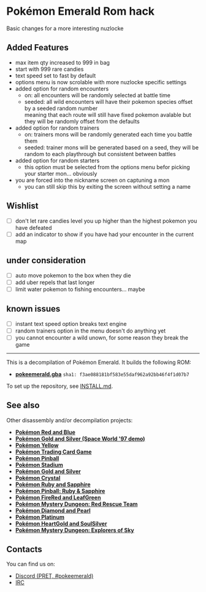# Pokémon Emerald Rom hack
Basic changes for a more interesting nuzlocke

## Added Features
- max item qty increased to 999 in bag
- start with 999 rare candies
- text speed set to fast by default
- options menu is now scrolable with more nuzlocke specific settings
- added option for random encounters
    - on: all encounters will be randomly selected at battle time
    - seeded: all wild encounters will have their pokemon species offset by a seeded random number  
    meaning that each route will still have fixed pokemon avalable but they will be randomly offset from the defaults
- added option for random trainers
    - on: trainers mons will be randomly generated each time you battle them
    - seeded: trainer mons will be generated based on a seed, they will be random to each playthrough but consistent between battles
- added option for random starters
    - this option must be selected from the options menu befor picking your starter mon... obviously
- you are forced into the nickname screen on captuning a mon
    - you can still skip this by exiting the screen without setting a name

## Wishlist
- [ ] don't let rare candies level you up higher than the highest pokemon you have defeated
- [ ] add an indicator to show if you have had your encounter in the current map

## under consideration
- [ ] auto move pokemon to the box when they die
- [ ] add uber repels that last longer
- [ ] limit water pokemon to fishing encounters... maybe

## known issues
- [ ] instant text speed option breaks text engine
- [ ] random trainers option in the menu doesn't do anything yet
- [ ] you cannot encounter a wild unown, for some reason they break the game

---

This is a decompilation of Pokémon Emerald.
It builds the following ROM:

* [**pokeemerald.gba**](https://datomatic.no-intro.org/index.php?page=show_record&s=23&n=1961) `sha1: f3ae088181bf583e55daf962a92bb46f4f1d07b7`

To set up the repository, see [INSTALL.md](INSTALL.md).


## See also

Other disassembly and/or decompilation projects:
* [**Pokémon Red and Blue**](https://github.com/pret/pokered)
* [**Pokémon Gold and Silver (Space World '97 demo)**](https://github.com/pret/pokegold-spaceworld)
* [**Pokémon Yellow**](https://github.com/pret/pokeyellow)
* [**Pokémon Trading Card Game**](https://github.com/pret/poketcg)
* [**Pokémon Pinball**](https://github.com/pret/pokepinball)
* [**Pokémon Stadium**](https://github.com/pret/pokestadium)
* [**Pokémon Gold and Silver**](https://github.com/pret/pokegold)
* [**Pokémon Crystal**](https://github.com/pret/pokecrystal)
* [**Pokémon Ruby and Sapphire**](https://github.com/pret/pokeruby)
* [**Pokémon Pinball: Ruby & Sapphire**](https://github.com/pret/pokepinballrs)
* [**Pokémon FireRed and LeafGreen**](https://github.com/pret/pokefirered)
* [**Pokémon Mystery Dungeon: Red Rescue Team**](https://github.com/pret/pmd-red)
* [**Pokémon Diamond and Pearl**](https://github.com/pret/pokediamond)
* [**Pokémon Platinum**](https://github.com/pret/pokeplatinum) 
* [**Pokémon HeartGold and SoulSilver**](https://github.com/pret/pokeheartgold)
* [**Pokémon Mystery Dungeon: Explorers of Sky**](https://github.com/pret/pmd-sky)

## Contacts

You can find us on:

* [Discord (PRET, #pokeemerald)](https://discord.gg/d5dubZ3)
* [IRC](https://web.libera.chat/?#pret)
